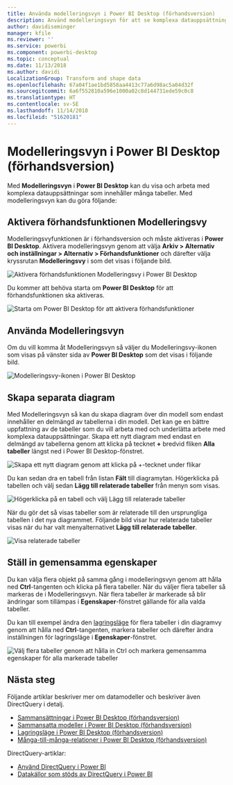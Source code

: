 ```yaml
---
title: Använda modelleringsvyn i Power BI Desktop (förhandsversion)
description: Använd modelleringsvyn för att se komplexa datauppsättningar i ett visuellt format i Power BI Desktop
author: davidiseminger
manager: kfile
ms.reviewer: ''
ms.service: powerbi
ms.component: powerbi-desktop
ms.topic: conceptual
ms.date: 11/13/2018
ms.author: davidi
LocalizationGroup: Transform and shape data
ms.openlocfilehash: 67a04f1ae1bd5858aa4413c77a6d98ac5a04d32f
ms.sourcegitcommit: 6a6f552810a596e1000a02c8d144731ede59c0c8
ms.translationtype: HT
ms.contentlocale: sv-SE
ms.lasthandoff: 11/14/2018
ms.locfileid: "51620181"
---
```

# <a name="modeling-view-in-power-bi-desktop-preview"></a>Modelleringsvyn i Power BI Desktop (förhandsversion)

Med **Modelleringsvyn** i **Power BI Desktop** kan du visa och arbeta med komplexa datauppsättningar som innehåller många tabeller. Med modelleringsvyn kan du göra följande:


## <a name="enabling-the-modeling-view-preview-feature"></a>Aktivera förhandsfunktionen Modelleringsvy

Modelleringsvyfunktionen är i förhandsversion och måste aktiveras i **Power BI Desktop**. Aktivera modelleringsvyn genom att välja **Arkiv > Alternativ och inställningar > Alternativ > Förhandsfunktioner** och därefter välja kryssrutan **Modelleringsvy** i som det visas i följande bild.

![Aktivera förhandsfunktionen Modelleringsvy i Power BI Desktop](media/desktop-modeling-view/modeling-view_01.png)

Du kommer att behöva starta om **Power BI Desktop** för att förhandsfunktionen ska aktiveras. 

![Starta om Power BI Desktop för att aktivera förhandsfunktioner](media/desktop-modeling-view/modeling-view_01b.png)

## <a name="using-modeling-view"></a>Använda Modelleringsvyn

Om du vill komma åt Modelleringsvyn så väljer du Modelleringsvy-ikonen som visas på vänster sida av **Power BI Desktop** som det visas i följande bild.

![Modelleringsvy-ikonen i Power BI Desktop](media/desktop-modeling-view/modeling-view_02.png)

## <a name="creating-separate-diagrams"></a>Skapa separata diagram

Med Modelleringsvyn så kan du skapa diagram över din modell som endast innehåller en delmängd av tabellerna i din modell. Det kan ge en bättre uppfattning av de tabeller som du vill arbeta med och underlätta arbete med komplexa datauppsättningar. Skapa ett nytt diagram med endast en delmängd av tabellerna genom att klicka på tecknet **+** bredvid fliken **Alla tabeller** längst ned i Power BI Desktop-fönstret.

![Skapa ett nytt diagram genom att klicka på +-tecknet under flikar](media/desktop-modeling-view/modeling-view_03.png)

Du kan sedan dra en tabell från listan **Fält** till diagramytan. Högerklicka på tabellen och välj sedan **Lägg till relaterade tabeller** från menyn som visas.

![Högerklicka på en tabell och välj Lägg till relaterade tabeller](media/desktop-modeling-view/modeling-view_04.png)

När du gör det så visas tabeller som är relaterade till den ursprungliga tabellen i det nya diagrammet. Följande bild visar hur relaterade tabeller visas när du har valt menyalternativet **Lägg till relaterade tabeller**.

![Visa relaterade tabeller](media/desktop-modeling-view/modeling-view_05.png)

## <a name="setting-common-properties"></a>Ställ in gemensamma egenskaper

Du kan välja flera objekt på samma gång i modelleringsvyn genom att hålla ned **Ctrl**-tangenten och klicka på flera tabeller. När du väljer flera tabeller så markeras de i Modelleringsvyn. När flera tabeller är markerade så blir ändringar som tillämpas i **Egenskaper**-fönstret gällande för alla valda tabeller.

Du kan till exempel ändra den [lagringsläge](desktop-storage-mode.md) för flera tabeller i din diagramvy genom att hålla ned **Ctrl**-tangenten, markera tabeller och därefter ändra inställningen för lagringsläge i **Egenskaper**-fönstret.

![Välj flera tabeller genom att hålla in Ctrl och markera gemensamma egenskaper för alla markerade tabeller](media/desktop-modeling-view/modeling-view_06.png)


## <a name="next-steps"></a>Nästa steg

Följande artiklar beskriver mer om datamodeller och beskriver även DirectQuery i detalj.

* [Sammansättningar i Power BI Desktop (förhandsversion)](desktop-aggregations.md)
* [Sammansatta modeller i Power BI Desktop (förhandsversion)](desktop-composite-models.md)
* [Lagringsläge i Power BI Desktop (förhandsversion)](desktop-storage-mode.md)
* [Många-till-många-relationer i Power BI Desktop (förhandsversion)](desktop-many-to-many-relationships.md)


DirectQuery-artiklar:

* [Använd DirectQuery i Power BI](desktop-directquery-about.md)
* [Datakällor som stöds av DirectQuery i Power BI](desktop-directquery-data-sources.md)
